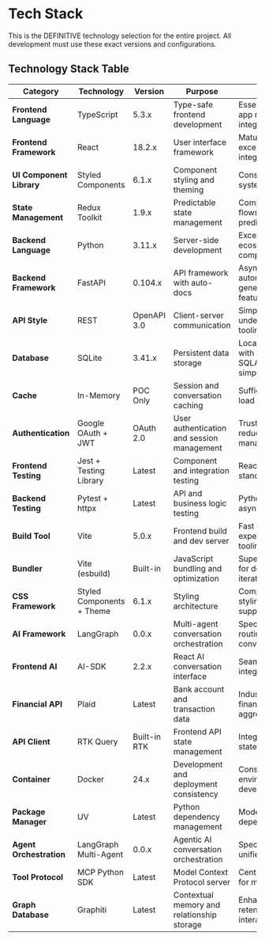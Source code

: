 # Tech Stack

This is the DEFINITIVE technology selection for the entire project. All development must use these exact versions and configurations.

## Technology Stack Table

| Category | Technology | Version | Purpose | Rationale |
|----------|------------|---------|---------|-----------|
| **Frontend Language** | TypeScript | 5.3.x | Type-safe frontend development | Essential for financial app reliability and Redux integration |
| **Frontend Framework** | React | 18.2.x | User interface framework | Mature ecosystem, excellent AI-SDK integration |
| **UI Component Library** | Styled Components | 6.1.x | Component styling and theming | Consistent design system implementation |
| **State Management** | Redux Toolkit | 1.9.x | Predictable state management | Complex financial data flows require predictable state |
| **Backend Language** | Python | 3.11.x | Server-side development | Excellent AI/ML ecosystem, FastAPI compatibility |
| **Backend Framework** | FastAPI | 0.104.x | API framework with auto-docs | Async support, automatic OpenAPI generation, security features |
| **API Style** | REST | OpenAPI 3.0 | Client-server communication | Simple, well-understood, excellent tooling |
| **Database** | SQLite | 3.41.x | Persistent data storage | Local file persistence with async SQLAlchemy, maintains simplicity for POC |
| **Cache** | In-Memory | POC Only | Session and conversation caching | Sufficient for POC user load |
| **Authentication** | Google OAuth + JWT | OAuth 2.0 | User authentication and session management | Trusted provider, reduces password management |
| **Frontend Testing** | Jest + Testing Library | Latest | Component and integration testing | React ecosystem standard |
| **Backend Testing** | Pytest + httpx | Latest | API and business logic testing | Python standard with async support |
| **Build Tool** | Vite | 5.0.x | Frontend build and dev server | Fast development experience, modern tooling |
| **Bundler** | Vite (esbuild) | Built-in | JavaScript bundling and optimization | Superior performance for development iterations |
| **CSS Framework** | Styled Components + Theme | 6.1.x | Styling architecture | Component-scoped styling with theming support |
| **AI Framework** | LangGraph | 0.0.x | Multi-agent conversation orchestration | Specialized agent routing with shared conversation state |
| **Frontend AI** | AI-SDK | 2.2.x | React AI conversation interface | Seamless streaming AI integration with React |
| **Financial API** | Plaid | Latest | Bank account and transaction data | Industry standard for financial data aggregation |
| **API Client** | RTK Query | Built-in RTK | Frontend API state management | Integrated caching and state management |
| **Container** | Docker | 24.x | Development and deployment consistency | Consistent environments across development/production |
| **Package Manager** | UV | Latest | Python dependency management | Modern, fast Python dependency resolution |
| **Agent Orchestration** | LangGraph Multi-Agent | 0.0.x | Agentic AI conversation orchestration | Specialized agents with unified orchestration |
| **Tool Protocol** | MCP Python SDK | Latest | Model Context Protocol server | Centralized tool access for multiple agents |
| **Graph Database** | Graphiti | Latest | Contextual memory and relationship storage | Enhanced context retention across agent interactions |
